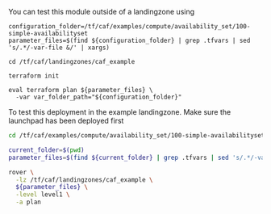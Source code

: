 You can test this module outside of a landingzone using

```
configuration_folder=/tf/caf/examples/compute/availability_set/100-simple-availabilityset
parameter_files=$(find ${configuration_folder} | grep .tfvars | sed 's/.*/-var-file &/' | xargs)

cd /tf/caf/landingzones/caf_example

terraform init

eval terraform plan ${parameter_files} \
  -var var_folder_path="${configuration_folder}"

```

To test this deployment in the example landingzone. Make sure the launchpad has been deployed first

```bash
cd /tf/caf/examples/compute/availability_set/100-simple-availabilityset

current_folder=$(pwd)
parameter_files=$(find ${current_folder} | grep .tfvars | sed 's/.*/-var-file &/' | xargs)

rover \
  -lz /tf/caf/landingzones/caf_example \
  ${parameter_files} \
  -level level1 \
  -a plan

```